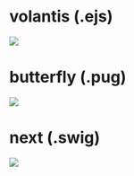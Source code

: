 
# volantis (.ejs)

![](https://cdn.jsdelivr.net/gh/TianZonglin/tuchuang/img/20210206005904.png)

# butterfly (.pug)

![](https://cdn.jsdelivr.net/gh/TianZonglin/tuchuang/img/20210206004036.png)

# next (.swig)

![](https://cdn.jsdelivr.net/gh/TianZonglin/tuchuang/img/20210206010819.png)
